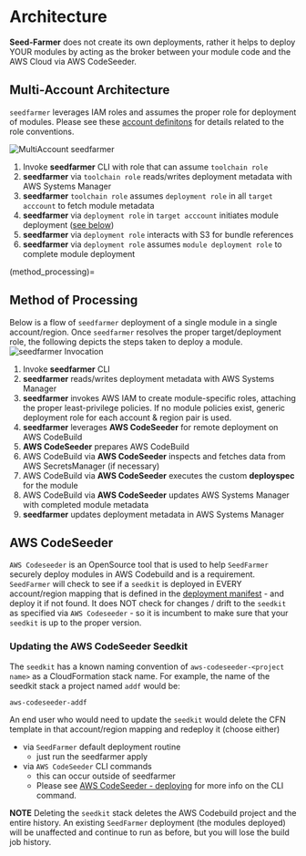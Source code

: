 # Architecture

**Seed-Farmer** does not create its own deployments, rather it helps to deploy YOUR modules by acting as the broker between your 
module code and the AWS Cloud via AWS CodeSeeder.


## Multi-Account Architecture
`seedfarmer` leverages IAM roles and assumes the proper role for deployment of modules.  Please see these [account definitons](multiaccount_support) for details related to the role conventions.


![MultiAccount seedfarmer](_static/multi-account.png)
1. Invoke **seedfarmer** CLI with role that can assume `toolchain role`
2. **seedfarmer** via `toolchain role` reads/writes deployment metadata with AWS Systems Manager
3. **seedfarmer** `toolchain role` assumes `deployment role` in all `target acccount` to fetch module metadata
4. **seedfarmer** via `deployment role` in `target acccount` initiates module deployment ([see below](method_processing))
5. **seedfarmer** via `deployment role` interacts with S3 for bundle references
6. **seedfarmer** via `deployment role` assumes `module deployment role` to complete module deployment


(method_processing)=
## Method of Processing
Below is a flow of `seedfarmer` deployment of a single module in a single account/region.  Once `seedfarmer` resolves the proper target/deployment role, the following depicts the steps taken to deploy a module.
![seedfarmer Invocation](_static/SeedFarmer.png)

1. Invoke **seedfarmer** CLI
2. **seedfarmer** reads/writes deployment metadata with AWS Systems Manager
3. **seedfarmer** invokes AWS IAM to create module-specific roles, attaching the proper least-privilege policies. If no module policies exist, generic deployment role for each account & region pair is used.
4. **seedfarmer** leverages **AWS CodeSeeder** for remote deployment on AWS CodeBuild
5. **AWS CodeSeeder** prepares AWS CodeBuild 
6. AWS CodeBuild via **AWS CodeSeeder** inspects and fetches data from AWS SecretsManager (if necessary)
7. AWS CodeBuild via **AWS CodeSeeder** executes the custom **deployspec** for the module
8. AWS CodeBuild via **AWS CodeSeeder** updates AWS Systems Manager with completed module metadata
9. **seedfarmer** updates deployment metadata in AWS Systems Manager



## AWS CodeSeeder
`AWS Codeseeder` is an OpenSource tool that is used to help `SeedFarmer` securely deploy modules in AWS Codebuild and is a requirement.  `SeedFarmer` will check to see if a `seedkit` is deployed in EVERY account/region mapping that is defined in the [deployment manifest](manifests) - and deploy it if not found.  It does NOT check for changes / drift to the `seedkit` as specified via `AWS Codeseeder` - so it is incumbent to make sure that your `seedkit` is up to the proper version.

### Updating the AWS CodeSeeder Seedkit
The `seedkit` has a known naming convention of `aws-codeseeder-<project name>` as a CloudFormation stack name.  For example, the name of the seedkit stack a project named `addf` would be:
```code
aws-codeseeder-addf
```

An end user who would need to update the `seedkit` would delete the CFN template in that account/region mapping and redeploy it (choose either)
   - via `SeedFarmer` default deployment routine
     - just run the seedfarmer apply
   - via `AWS CodeSeeder` CLI commands
     - this can occur outside of seedfarmer
     - Please see [AWS CodeSeeder - deploying](https://aws-codeseeder.readthedocs.io/en/latest/usage.html#deploying) for more info on the CLI command.

**NOTE** Deleting the `seedkit` stack deletes the AWS Codebuild project and the entire history.  An existing `SeedFarmer` deployment (the modules deployed) will be unaffected and continue to run as before, but you will lose the build job history.  
